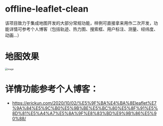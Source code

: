 # offline-leaflet-clean
该项目致力于集成地图开发的大部分常规功能，样例可直接拿来用作二次开发，功能详情可参考个人博客（包括轨迹、热力图、搜索框、用户标注、测量、经纬度、动画...）
# 地图效果
<img src="pic2.png" alt="image" style="zoom:50%;" />


# 详情功能参考个人博客：
* https://erickun.com/2020/10/02/%E5%9F%BA%E4%BA%8Eleaflet%E7%9A%84%E5%9C%B0%E5%9B%BE%E5%BC%80%E5%8F%91%E5%8D%81%E5%A4%A7%E5%8A%9F%E8%83%BD%E9%9B%86%E5%90%88/
